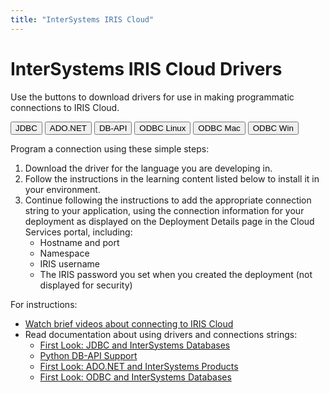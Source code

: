 ```yaml
---
title: "InterSystems IRIS Cloud"
---
```


# InterSystems IRIS Cloud Drivers

Use the buttons to download drivers for use in making programmatic connections to IRIS Cloud. 

<button class="btn" onclick="document.getElementById('java').click()">JDBC</button>
<a id="java" href="https://github.com/intersystems-community/iris-driver-distribution/blob/main/intersystems-jdbc-3.3.0.jar?raw=true" download target="_blank" hidden></a>
<button class="btn" onclick="document.getElementById('dotnet').click()">ADO.NET</button>
<a id="dotnet" href="https://github.com/intersystems-community/iris-driver-distribution/blob/main/InterSystems.Data.IRISClient.dll?raw=true" download target="_blank" hidden></a>
<button class="btn" onclick="document.getElementById('python').click()">DB-API</button>
<a id="python" href="https://github.com/intersystems-community/iris-driver-distribution/blob/main/intersystems_irispython-3.2.0-py3-none-any.whl?raw=true" download target="_blank" hidden></a>
<button class="btn" onclick="document.getElementById('CplusplusLinux').click()">ODBC Linux</button>
<a id="CplusplusLinux" href="https://github.com/intersystems-community/iris-driver-distribution/blob/main/ODBC/ODBC-2022.1.0.122.0-lnxubuntu1804x64.tar.gz?raw=true" download target="_blank" hidden></a>
<button class="btn" onclick="document.getElementById('CplusplusMac').click()">ODBC Mac</button>
<a id="CplusplusMac" href="https://github.com/intersystems-community/iris-driver-distribution/blob/main/ODBC/ODBC-2022.1.0.122.0-macx64.tar.gz?raw=true" download target="_blank" hidden></a>
<button class="btn" onclick="document.getElementById('CplusplusWin').click()">ODBC Win</button>
<a id="CplusplusWin" href="https://github.com/intersystems-community/iris-driver-distribution/blob/main/ODBC/ODBC-2022.1.0.122.0-win_x64.exe?raw=true" download target="_blank" hidden></a>

Program a connection using these simple steps:

1. Download the driver for the language you are developing in. 
2. Follow the instructions in the learning content listed below to install it in your environment.
3. Continue following the instructions to add the appropriate connection string to your application, using the connection information for your deployment as displayed on the Deployment Details page in the Cloud Services portal, including:
	- Hostname and port
	- Namespace
	- IRIS username
	- The IRIS password you set when you created the deployment (not displayed for security)

For instructions:
- [Watch brief videos about connecting to IRIS Cloud](https://learning.intersystems.com/course/view.php?name=SQLaaSConnect)
- Read documentation about using drivers and connections strings:
	- [First Look: JDBC and InterSystems Databases](https://docs.intersystems.com/irislatest/csp/docbook/DocBook.UI.Page.cls?KEY=AFL_jdbc)
	- [Python DB-API Support](https://docs.intersystems.com/iris20221/csp/docbook/DocBook.UI.Page.cls?KEY=BTPI_pyapi)
	- [First Look: ADO.NET and InterSystems Products](https://docs.intersystems.com/irislatest/csp/docbook/DocBook.UI.Page.cls?KEY=AFL_adonet)
	- [First Look: ODBC and InterSystems Databases](https://docs.intersystems.com/irislatest/csp/docbook/DocBook.UI.Page.cls?KEY=AFL_odbc)
